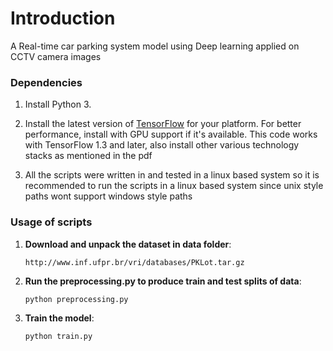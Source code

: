 # Introduction
A Real-time car parking system model using Deep learning applied on CCTV camera images

### Dependencies

1. Install Python 3.

2. Install the latest version of [TensorFlow](https://www.tensorflow.org/install/) for your platform. For better
   performance, install with GPU support if it's available. This code works with TensorFlow 1.3 and later, also install other various technology stacks as mentioned in the pdf 

3. All the scripts were written in and tested in a linux based system so it is recommended to run the scripts in a linux based system since unix style paths wont support windows style paths



### Usage of scripts

1. **Download and unpack the dataset in data folder**:
   ```
   http://www.inf.ufpr.br/vri/databases/PKLot.tar.gz
   ```

2. **Run the preprocessing.py to produce train and test splits of data**:
   ```
   python preprocessing.py
   ```

3. **Train the model**:
   ```
   python train.py
   ```


